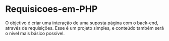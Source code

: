 # Requisicoes-em-PHP
O objetivo é criar uma interação de uma suposta página com o back-end, através de requisições. Esse é um projeto simples, e conteúdo também será o nível mais básico possível.

